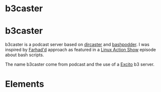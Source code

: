 # b3caster

# b3caster

b3caster is a podcast server based on [dircaster](http://www.dircaster.org/) and [bashpodder](http://lincgeek.org/bashpodder).
I was inspired by [Farhad'd](http://slexy.org/view/s2MxMjFIYN) approach as featured in a [Linux Action Show](http://www.jupiterbroadcasting.com/) episode about bash scripts.

The name b3caster come from podcast and the use of a [Excito](http://www.excito.com/) b3 server.

# Elements

